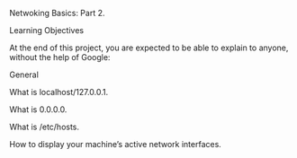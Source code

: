 Netwoking Basics: Part 2.

Learning Objectives

At the end of this project, you are expected to be able to explain to anyone, without the help of Google:

General

What is localhost/127.0.0.1.

What is 0.0.0.0.

What is /etc/hosts.

How to display your machine’s active network interfaces.

